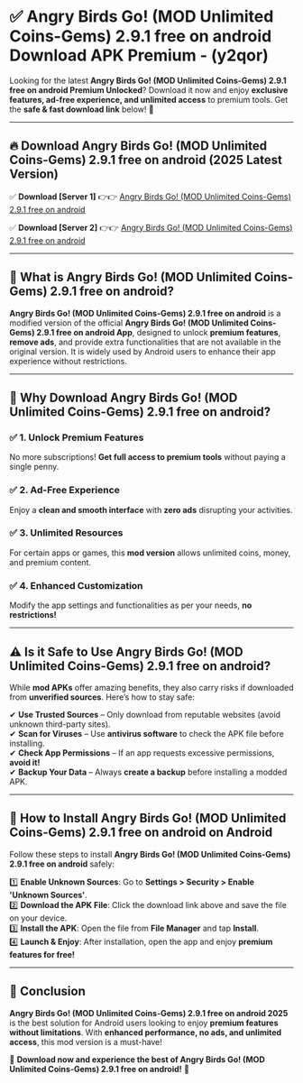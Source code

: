 
# ✅ Angry Birds Go! (MOD Unlimited Coins-Gems) 2.9.1 free on android Download APK Premium -  (y2qor) 

Looking for the latest **Angry Birds Go! (MOD Unlimited Coins-Gems) 2.9.1 free on android Premium Unlocked**? Download it now and enjoy **exclusive features, ad-free experience, and unlimited access** to premium tools. Get the **safe & fast download link** below! 🚀

---

## 🔥 Download Angry Birds Go! (MOD Unlimited Coins-Gems) 2.9.1 free on android (2025 Latest Version)

✅ **Download [Server 1]** 👉👉 [Angry Birds Go! (MOD Unlimited Coins-Gems) 2.9.1 free on android ](https://apkcomod.com?title=Angry_Birds_Go!_(MOD_Unlimited_Coins-Gems)_2.9.1_free_on_android)  

✅ **Download [Server 2]** 👉👉 [Angry Birds Go! (MOD Unlimited Coins-Gems) 2.9.1 free on android ](https://apkcomod.com?title=Angry_Birds_Go!_(MOD_Unlimited_Coins-Gems)_2.9.1_free_on_android)  


---

## 📌 What is Angry Birds Go! (MOD Unlimited Coins-Gems) 2.9.1 free on android?

**Angry Birds Go! (MOD Unlimited Coins-Gems) 2.9.1 free on android** is a modified version of the official **Angry Birds Go! (MOD Unlimited Coins-Gems) 2.9.1 free on android App**, designed to unlock **premium features**, **remove ads**, and provide extra functionalities that are not available in the original version. It is widely used by Android users to enhance their app experience without restrictions.

---

## 🌟 Why Download Angry Birds Go! (MOD Unlimited Coins-Gems) 2.9.1 free on android?

### ✅ 1. Unlock Premium Features
No more subscriptions! **Get full access to premium tools** without paying a single penny.

### ✅ 2. Ad-Free Experience
Enjoy a **clean and smooth interface** with **zero ads** disrupting your activities.

### ✅ 3. Unlimited Resources
For certain apps or games, this **mod version** allows unlimited coins, money, and premium content.

### ✅ 4. Enhanced Customization
Modify the app settings and functionalities as per your needs, **no restrictions!**

---

## ⚠️ Is it Safe to Use Angry Birds Go! (MOD Unlimited Coins-Gems) 2.9.1 free on android?

While **mod APKs** offer amazing benefits, they also carry risks if downloaded from **unverified sources**. Here’s how to stay safe:

✔ **Use Trusted Sources** – Only download from reputable websites (avoid unknown third-party sites).  
✔ **Scan for Viruses** – Use **antivirus software** to check the APK file before installing.  
✔ **Check App Permissions** – If an app requests excessive permissions, **avoid it!**  
✔ **Backup Your Data** – Always **create a backup** before installing a modded APK.

---

## 📲 How to Install Angry Birds Go! (MOD Unlimited Coins-Gems) 2.9.1 free on android on Android

Follow these steps to install **Angry Birds Go! (MOD Unlimited Coins-Gems) 2.9.1 free on android** safely:

1️⃣ **Enable Unknown Sources**: Go to **Settings > Security > Enable 'Unknown Sources'**.  
2️⃣ **Download the APK File**: Click the download link above and save the file on your device.  
3️⃣ **Install the APK**: Open the file from **File Manager** and tap **Install**.  
4️⃣ **Launch & Enjoy**: After installation, open the app and enjoy **premium features for free!**

---

## 🚀 Conclusion

**Angry Birds Go! (MOD Unlimited Coins-Gems) 2.9.1 free on android 2025** is the best solution for Android users looking to enjoy **premium features without limitations**. With **enhanced performance, no ads, and unlimited access**, this mod version is a must-have!

🔻 **Download now and experience the best of Angry Birds Go! (MOD Unlimited Coins-Gems) 2.9.1 free on android!** 🔻

